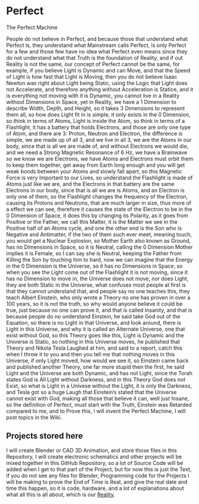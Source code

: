 # Perfect
The Perfect Machine

People do not believe in Perfect, and because those that understand what Perfect is, they understand what Mainstream calls Perfect, is only Perfect for a few and those few have no idea what Perfect even means since they do not understand what that Truth is the foundation of Reality, and if out Reality is not the same, our concept of Perfect cannot be the same, for example, if you believe Light is Dynamic and can Move, and that the Speed of Light is how fast that Light is Moving, then you do not believe Isaac Newton was right about Light being Static, using the Logic that Light does not Accelerate, and therefore anything without Acceleration is Statice, and it is everything not moving with it is Dynamic, you cannot live in a Reality without Dimensions in Space, yet in Reality, we have a 1 Dimension to describe Width, Depth, and Height, so it takes 3 Dimensions to represent them all, so how does Light fit in is simple, it only exists in the 0 Dimension, so think in terms of Atoms, Light is inside the Atom, so think in terms of a Flashlight, it has a battery that holds Electrons, and those are only one type of Atom, and there are 3: Proton, Neutron and Electron, the difference is simple, we are made up of all 3, and we live in all 3, we are the Atoms in our body, since that is all we are made of, and without Electrons we would die, and we need a Strong Magnetic Resonance of 6 Hz, we have a Brainwave so we know we are Electrons, we have Atoms and Electrons must orbit them to keep them together, get away from Earth long enough and you will get weak bonds between your Atoms and slowly fall apart, so this Magnetic Force is very Important to our Lives, so understand the Flashlight is made of Atoms just like we are, and the Electrons in that battery are the same Electrons in our body, since that is all we are is Atoms, and an Electron is only one of them, so the Flashlight changes the frequency of the Electron, causing its Protons and Neutrons, that are much larger in size, thus more of a effect we can see, therefore it causes the state of the Electron to be in the 0 Dimension of Space, it does this by changing its Polarity, as it goes from Positive or the Father, we call this Matter, it is the Matter we see in the Positive half of an Atoms cycle, and one the other end is the Son who is Negative and Antimatter, if the two of them such ever meet, meaning touch, you would get a Nuclear Explosion, so Mother Earth also known as Ground, has no Dimensions in Space, so it is Neutral, calling the 0 Dimension Mother implies it is Female, so I can say she is Neutral, keeping the Father from Killing the Son by touching him to hard, now we can imagine that the Energy in the 0 Dimension is the Universe, so it has no Dimensions in Space, so when you see the Light come out of the Flashlight it is not moving, since it has no Dimension to move in, the Universe does not move, nor does Light, they are both Static in the Universe, what confuses most people at first is that they cannot understand that, and people say no one teaches this, they teach Albert Einstein, who only wrote a Theory no one has proven in over a 100 years, so it is not the truth, so why would anyone believe it could be true, just because no one can prove it, and that is called Insanity, and that is because people do no understand Einstein, he said take God out of the Equation, so there is no Light in that Universe, and look around, there is Light in this Universe, and why it is called an Alternate Universe, one that exist without God, so this Theory goes like this, Light is Dynamic and the Universe is Static, so nothing in this Universe moves, he published that Theory and Nikola Tesla Laughed at him, and said to a report, catch this when I throw it to you and then you tell me that nothing moves in this Universe, if only Light moved, how would we see it, so Einstein came back and published another Theory, one far more stupid then the first, he said Light and the Universe are both Dynamic, and has not Light, since the Torah states God is All Light without Darkness, and in this Theory God does not Exist, so what is Light in a Univese without the Light, it is only the Darkness, and Tesla got so a huge Laugh that Einstein’s stated that the Universe cannot exist with God, making all those that believe it can, well just Insane, so the definition of Perfect, must start with the Truth, Einstein was Retarded compared to me, and to Prove this, I will invent the Perfect Machine, I will post topics in the Wiki.

## Projects stored here
I will create Blender or CAD 3D Animation, and store those files in this Repository, I will create electronic schematics and other projects will be mixed together in this GitHub Repository, so a lot of Source Code will be added when I get to that part of the Project, but for now this is just the Text, if you do not see any files for Blender, Programming code for the Projects I will be making to prove the End of Time is Real, and give the real date and time this happen, so it is code, hardware, and a lot of explanations about what all this is all about, which is our [Reality](https://github.com/Light-Wizzard/Perfect/wiki/Reality).
